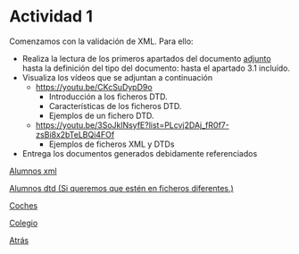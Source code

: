 # Actividad 1

Comenzamos con la validación de XML. Para ello:
- Realiza la lectura de los primeros apartados del documento [adjunto](./XML.pdf) hasta la definición del tipo del documento: hasta el apartado 3.1 incluído. 
- Visualiza los vídeos que se adjuntan a continuación
  - https://youtu.be/CKcSuDypD9o
    - Introducción a los ficheros DTD.
    - Características de los ficheros DTD.
    - Ejemplos de un fichero DTD.
  - https://youtu.be/3SoJklNsyfE?list=PLcvj2DAj_fR0f7-zsBi8x2bTeLBQi4FOf
    - Ejemplos de ficheros XML y DTDs
- Entrega los documentos generados debidamente referenciados

[Alumnos xml](./Alumnos.xml)

[Alumnos dtd (Si queremos que estén en ficheros diferentes.)](./AlumnosDTD.dtd)

[Coches](./coches.xml)

[Colegio](./colegio.xml)

[Atrás](../README.md)